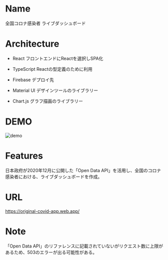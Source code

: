 # Name
全国コロナ感染者 ライブダッシュボード

# Architecture
- React
フロントエンドにReactを選択しSPA化

- TypeScript
Reactの型定義のために利用

- Firebase
デプロイ先

- Material UI
デザインツールのライブラリー

- Chart.js
グラフ描画のライブラリー    

# DEMO
![demo](https://gyazo.com/3c36f0e05aea71b18beadb21d461860a/raw)

# Features
日本政府が2020年12月に公開した「Open Data API」を活用し、全国のコロナ感染者における、ライブダッシュボードを作成。

# URL
https://original-covid-app.web.app/

# Note
「Open Data API」のリファレンスに記載されていないがリクエスト数に上限があるため、503のエラーが出る可能性がある。